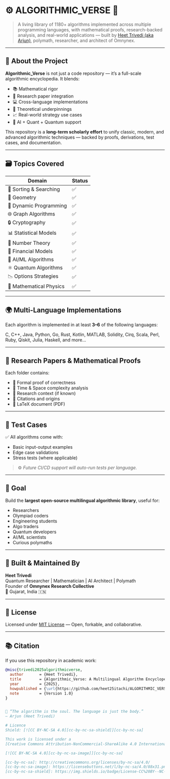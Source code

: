 # ⚙️ ALGORITHMIC_VERSE 🚀

> A living library of 1180+ algorithms implemented across multiple programming languages, with mathematical proofs, research-backed analysis, and real-world applications — built by [Heet Trivedi (aka Arjun)](https://github.com/heet25itachi), polymath, researcher, and architect of Omnynex.

---

## 🧠 About the Project

**Algorithmic_Verse** is not just a code repository — it’s a full-scale algorithmic encyclopedia. It blends:

- 📚 Mathematical rigor  
- 🧪 Research paper integration  
- 💻 Cross-language implementations  
- 🧠 Theoretical underpinnings  
- 📈 Real-world strategy use cases  
- 🔄 AI + Quant + Quantum support  

This repository is a **long-term scholarly effort** to unify classic, modern, and advanced algorithmic techniques — backed by proofs, derivations, test cases, and documentation.

---

## 🗃️ Topics Covered

| Domain                 | Status |
|------------------------|--------|
| 🔢 Sorting & Searching | ✅      |
| 📐 Geometry            | ✅      |
| 🧠 Dynamic Programming | ✅      |
| 🌐 Graph Algorithms    | ✅      |
| 🔒 Cryptography        | ✅      |
| 📊 Statistical Models  | ✅      |
| 🧮 Number Theory       | ✅      |
| 🧾 Financial Models    | ✅      |
| 🧠 AI/ML Algorithms    | ✅      |
| ⚛ Quantum Algorithms  | ✅      |
| 📉 Options Strategies  | ✅      |
| 🌌 Mathematical Physics| ✅      |

---

## 🌍 Multi-Language Implementations

Each algorithm is implemented in at least **3–6** of the following languages:

C, C++, Java, Python, Go, Rust, Kotlin, MATLAB,
Solidity, Cirq, Scala, Perl, Ruby, Qiskit,
Julia, Haskell, and more...



---

## 📖 Research Papers & Mathematical Proofs

Each folder contains:

- 📑 Formal proof of correctness  
- 🧠 Time & Space complexity analysis  
- 🧾 Research context (if known)  
- 🔗 Citations and origins  
- 🧪 LaTeX document (PDF)

---

## 🧪 Test Cases

✅ All algorithms come with:

- Basic input-output examples  
- Edge case validations  
- Stress tests (where applicable)  

> ⚙️ *Future CI/CD support will auto-run tests per language.*

---

## 🎯 Goal

Build the **largest open-source multilingual algorithmic library**, useful for:

- Researchers  
- Olympiad coders  
- Engineering students  
- Algo traders  
- Quantum developers  
- AI/ML scientists  
- Curious polymaths  

---

## 🧠 Built & Maintained By

**Heet Trivedi**  
Quantum Researcher | Mathematician | AI Architect | Polymath  
Founder of **Omnynex Research Collective**  
📍 Gujarat, India 🇮🇳

---

## 📜 License

Licensed under [MIT License](./LICENSE) — Open, forkable, and collaborative.

---


## 📚 Citation

If you use this repository in academic work:

```bibtex
@misc{trivedi2025algorithmicverse,
  author       = {Heet Trivedi},
  title        = {Algorithmic_Verse: A Multilingual Algorithm Encyclopedia},
  year         = {2025},
  howpublished = {\url{https://github.com/heet25itachi/ALGORITHMIC_VERSE}},
  note         = {Version 1.0}
}


💬 “The algorithm is the soul. The language is just the body.”
— Arjun (Heet Trivedi)

# Licence
Shield: [![CC BY-NC-SA 4.0][cc-by-nc-sa-shield]][cc-by-nc-sa]

This work is licensed under a
[Creative Commons Attribution-NonCommercial-ShareAlike 4.0 International License][cc-by-nc-sa].

[![CC BY-NC-SA 4.0][cc-by-nc-sa-image]][cc-by-nc-sa]

[cc-by-nc-sa]: http://creativecommons.org/licenses/by-nc-sa/4.0/
[cc-by-nc-sa-image]: https://licensebuttons.net/l/by-nc-sa/4.0/88x31.png
[cc-by-nc-sa-shield]: https://img.shields.io/badge/License-CC%20BY--NC--SA%204.0-lightgrey.svg
